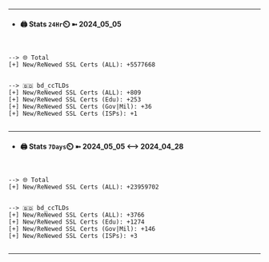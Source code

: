 

---
- #### 🖨️ **Stats** `24Hr`⏲️ ➼ 2024_05_05
```console


--> 🌐 Total
[+] New/ReNewed SSL Certs (ALL): +5577668


--> 🇧🇩 bd_ccTLDs
[+] New/ReNewed SSL Certs (ALL): +809
[+] New/ReNewed SSL Certs (Edu): +253
[+] New/ReNewed SSL Certs (Gov|Mil): +36
[+] New/ReNewed SSL Certs (ISPs): +1


```

---
- #### 🖨️ **Stats** `7Days`⏲️ ➼ 2024_05_05 <--> 2024_04_28
```console


--> 🌐 Total
[+] New/ReNewed SSL Certs (ALL): +23959702


--> 🇧🇩 bd_ccTLDs
[+] New/ReNewed SSL Certs (ALL): +3766
[+] New/ReNewed SSL Certs (Edu): +1274
[+] New/ReNewed SSL Certs (Gov|Mil): +146
[+] New/ReNewed SSL Certs (ISPs): +3


```

---

